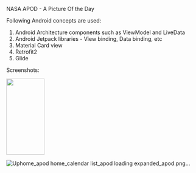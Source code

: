 NASA APOD - A Picture Of the Day

Following Android concepts are used:
1. Android Architecture components such as ViewModel and LiveData
2. Android Jetpack libraries - View binding, Data binding, etc
3. Material Card view
4. Retrofit2
5. Glide


Screenshots:

<img src="https://user-images.githubusercontent.com/11030492/176099529-e822e0a2-5896-4afb-9474-325cf77347ed.png" width="100" height="200">

![Up![home_apod](https://user-images.githubusercontent.com/11030492/176099529-e822e0a2-5896-4afb-9474-325cf77347ed.png)
![home_calendar](https://user-images.githubusercontent.com/11030492/176099562-35bdd9c2-850a-418f-9b38-cd8bc67562c8.png)
![list_apod](https://user-images.githubusercontent.com/11030492/176099574-be20132c-a4d2-4147-a3c0-3c295bfe62d5.png)
loading expanded_apod.png…]()
